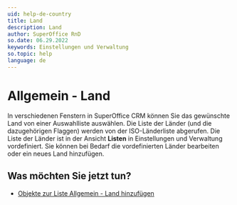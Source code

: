 ```yaml
---
uid: help-de-country
title: Land
description: Land
author: SuperOffice RnD
so.date: 06.29.2022
keywords: Einstellungen und Verwaltung
so.topic: help
language: de
---
```


# Allgemein - Land

In verschiedenen Fenstern in SuperOffice CRM können Sie das gewünschte Land von einer Auswahlliste auswählen. Die Liste der Länder (und die dazugehörigen Flaggen) werden von der ISO-Länderliste abgerufen. Die Liste der Länder ist in der Ansicht **Listen** in Einstellungen und Verwaltung vordefiniert. Sie können bei Bedarf die vordefinierten Länder bearbeiten oder ein neues Land hinzufügen.

## Was möchten Sie jetzt tun?

* [Objekte zur Liste Allgemein - Land hinzufügen][1]

<!-- Referenced links -->
[1]: add-items-to-country-list.md

<!-- Referenced images -->

